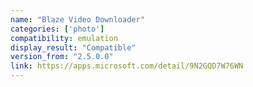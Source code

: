 ```yaml
---
name: "Blaze Video Downloader"
categories: ['photo']
compatibility: emulation
display_result: "Compatible"
version_from: "2.5.0.0"
link: https://apps.microsoft.com/detail/9N2GQD7W76WN
---
```

